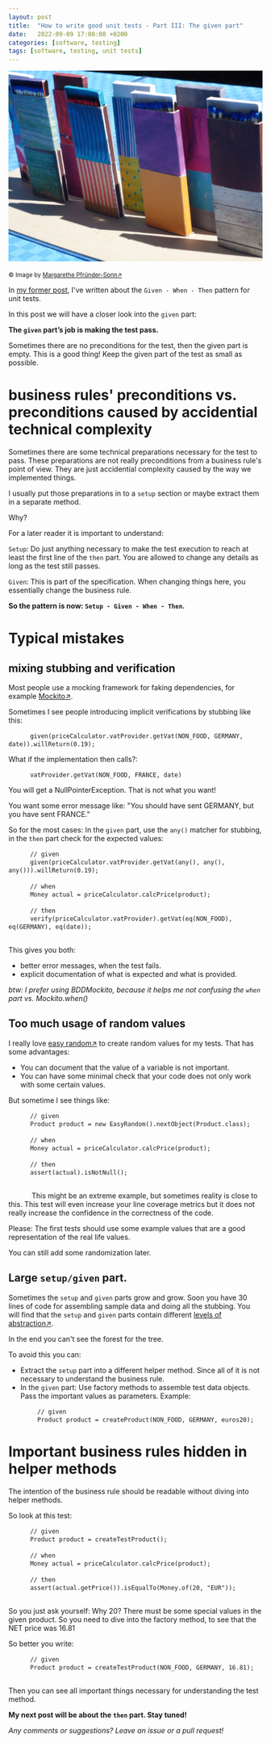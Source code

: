 ```yaml
---
layout: post
title:  "How to write good unit tests - Part III: The given part"
date:   2022-09-09 17:00:00 +0200
categories: [software, testing]
tags: [software, testing, unit tests]
---
```


![Matchsticks3](/assets/matchsticks3.jpg)

<small>&copy; Image by [Margarethe
Pfründer-Sonn&#8599;](http://www.pfruender-sonn.de/objekte/spiel-mit-verschiedenen-materialien)</small>

In [my former
post](https://joerg-pfruender.github.io/software/testing/2022/09/04/unittests2.html),
I've written about the `Given - When - Then` pattern for unit tests.

In this post we will have a closer look into the `given` part:

**The `given` part’s job is making the test pass.**

Sometimes there are no preconditions for the test, then the given part
is empty.
This is a good thing!
Keep the given part of the test as small as possible.

# business rules' preconditions vs. preconditions caused by accidential technical complexity

Sometimes there are some technical preparations necessary for the test
to pass.
These preparations are not really preconditions from a business rule's
point of view. They are just accidential complexity caused by the
way we implemented things.

I usually put those preparations in to a
`setup` section or maybe extract them in a separate method.

Why?

For a later reader it is important to understand:

`Setup`: Do just anything necessary to make the test execution to reach
at least the first line of the `then` part. You are allowed to change any
details as long as the test still passes.

`Given`: This is part of the specification. When
changing things here, you essentially change the business rule.


**So the pattern is now: `Setup - Given - When - Then`.**

# Typical mistakes


## mixing stubbing and verification
Most people use a mocking framework for faking dependencies, for example [Mockito&#8599;](https://site.mockito.org/).

Sometimes I see people introducing implicit verifications by stubbing like this:
```
      given(priceCalculator.vatProvider.getVat(NON_FOOD, GERMANY, date)).willReturn(0.19);
```

What if the implementation then calls?:

```
      vatProvider.getVat(NON_FOOD, FRANCE, date)
```

You will get a NullPointerException. That is not what you want!

You want some error message like: "You should have sent GERMANY, but you have sent FRANCE."


So for the most cases: In the `given` part, use the `any()` matcher for stubbing, in the `then` part check for the expected values:

```
      // given
      given(priceCalculator.vatProvider.getVat(any(), any(), any())).willReturn(0.19);
      
      // when
      Money actual = priceCalculator.calcPrice(product);
      
      // then
      verify(priceCalculator.vatProvider).getVat(eq(NON_FOOD), eq(GERMANY), eq(date));
      
```
 
This gives you both:
* better error messages, when the test fails.
* explicit documentation of what is expected and what is provided.

*btw: I prefer using BDDMockito, because it helps me not confusing the `when` part vs. Mockito.when()*

## Too much usage of random values

I really love [easy random&#8599;](https://github.com/j-easy/easy-random) to create random values for my tests.
That has some advantages:
* You can document that the value of a variable is not important.
* You can have some minimal check that your code does not only work with some certain values.

But sometime I see things like:

```
      // given
      Product product = new EasyRandom().nextObject(Product.class);
      
      // when
      Money actual = priceCalculator.calcPrice(product);
      
      // then
      assert(actual).isNotNull();
      
```
      
This might be an extreme example, but sometimes reality is close to this.
This test will even increase your line coverage metrics but it does not really increase the confidence in the correctness of the code.

Please:
The first tests should use some example values that are a good representation of the real life values.

You can still add some randomization later.
 


## Large `setup/given` part.

Sometimes the `setup` and `given` parts grow and grow. Soon you have 30 lines of code for assembling sample data and doing all the stubbing.
You will find that the `setup` and `given` parts contain different [levels of abstraction&#8599;](http://www.principles-wiki.net/principles:single_level_of_abstraction).

In the end you can't see the forest for the tree.

To avoid this you can:

* Extract the `setup` part into a different helper method. Since all of it is not necessary to understand the business rule.
* In the `given` part: Use factory methods to assemble test data objects. Pass the important values as parameters.
  Example:

```
        // given
        Product product = createProduct(NON_FOOD, GERMANY, euros20);
```
 

# Important business rules hidden in helper methods


The intention of the business rule should be readable without diving
into helper methods.

So look at this test:

```
      // given
      Product product = createTestProduct();
      
      // when
      Money actual = priceCalculator.calcPrice(product);
      
      // then
      assert(actual.getPrice()).isEqualTo(Money.of(20, "EUR"));
      
```

So you just ask yourself: Why 20? There must be some special values in the given product.
So you need to dive into the factory method, to see that the NET price was 16.81

So better you write:

```
      // given
      Product product = createTestProduct(NON_FOOD, GERMANY, 16.81);
      
```

Then you can see all important things necessary for understanding the test method.

**My next post will be about the `then` part. Stay tuned!**


*Any comments or suggestions? Leave an issue or a pull request!*
